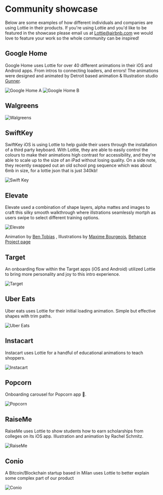 # Community showcase

Below are some examples of how different individuals and companies are using Lottie in their products. If you're using Lottie and you'd like to be featured in the showcase please email us at [Lottie@airbnb.com](Lottie@airbnb.com) we would love to feature your work so the whole community can be inspired!



## Google Home
Google Home uses Lottie for over 40 different animations in their iOS and Android apps. From intros to connecting loaders, and errors! The animations were designed and animated by Detroit based animation & Illustration studio [Gunner](http://www.gunner.work/).

![Google Home A](/images/ShowcaseGoogleHomeA.gif)
![Google Home B](/images/ShowcaseGoogleHomeB.gif)



## Walgreens

![Walgreens](/images/ShowcaseWalgreens.gif)


## SwiftKey
SwiftKey iOS is using Lottie to help guide their users through the installation of a third party keyboard. With Lottie, they are able to easily control the colours to make their animations high contrast for accessibility, and they're able to scale up to the size of an iPad without losing quality. On a side note, they recently swapped out an old school png sequence which was about 6mb in size, for a lottie json that is just 340kb!


![Swift Key](/images/ShowcaseSwiftKeyiOS.gif)



## Elevate
Elevate used a combination of shape layers, alpha mattes and images to craft this silky smooth walkthrough where illstrations seamlessly mortph as users swipe to select different training options.

![Elevate](/images/ShowcaseElevate.gif)

Animation by [Ben Tobias](https://dribbble.com/shots/3474396-Custom-Training-Morph-Animations)
, Illustrations by [Maxime Bourgeois](https://dribbble.com/shots/3473117-Elevate-Custom-Training-Sessions-Animation), [Behance Project page](https://www.behance.net/gallery/51581275/ELEVATE-Custom-Training-Sessions)


## Target
An onboarding flow within the Target apps (iOS and Android) utilized Lottie to bring more personality and joy to this intro experience.

![Target](/images/ShowcaseTarget.gif)


## Uber Eats
Uber eats uses Lottie for their initial loading animation. Simple but effective shapes with trim paths.

![Uber Eats](/images/ShowcaseUberEats.gif)


## Instacart
Instacart uses Lottie for a handful of educational animations to teach shoppers.

![Instacart](/images/ShowcaseInstacart.gif)


## Popcorn
Onboarding carousel for Popcorn app 🍿.

![Popcorn](/images/ShowcasePopcorn.gif)


## RaiseMe
RaiseMe uses Lottie to show students how to earn scholarships from colleges on its iOS app. Illustration and animation by Rachel Schmitz.

![RaiseMe](/images/ShowcaseRaiseme.gif)


## Conio
A Bitcoin/Blockchain startup based in Milan uses  Lottie to better explain some complex part of our product

![Conio](/images/ShowcaseConio.gif)

